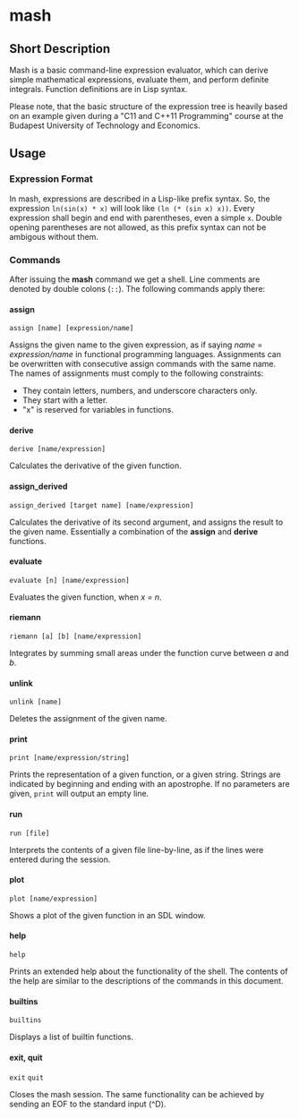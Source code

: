 # mash

## Short Description

Mash is a basic command-line expression evaluator, which can derive simple
mathematical expressions, evaluate them, and perform definite integrals. 
Function definitions are in Lisp syntax.

Please note, that the basic structure of the expression tree is heavily based on
an example given during a "C11 and C++11 Programming" course at the Budapest
University of Technology and Economics.

## Usage

### Expression Format

In mash, expressions are described in a Lisp-like prefix syntax. So, the
expression `ln(sin(x) * x)` will look like `(ln (* (sin x) x))`.
Every expression shall begin and end with parentheses, even a simple `x`.
Double opening parentheses are not allowed, as this prefix syntax can not be 
ambigous without them.

### Commands

After issuing the __mash__ command we get a shell.
Line comments are denoted by double colons (`::`).
The following commands apply there:

#### assign
```assign [name] [expression/name]```

Assigns the given name to the given expression, as if saying _name_ = 
_expression/name_ in functional programming languages. Assignments can be 
overwritten with consecutive assign commands with the same name. The names of 
assignments must comply to the following constraints:

* They contain letters, numbers, and underscore characters only.
* They start with a letter.
* "x" is reserved for variables in functions.

#### derive
```derive [name/expression]```

Calculates the derivative of the given function.

#### assign_derived
```assign_derived [target name] [name/expression]```

Calculates the derivative of its second argument, and assigns the result to 
the given name. Essentially a combination of the __assign__ and __derive__
functions.

#### evaluate
```evaluate [n] [name/expression]```

Evaluates the given function, when _x = n_.

#### riemann
```riemann [a] [b] [name/expression]```

Integrates by summing small areas under the function curve between _a_ and _b_.

#### unlink
```unlink [name]```

Deletes the assignment of the given name.

#### print
```print [name/expression/string]```

Prints the representation of a given function, or a given string. Strings are
indicated by beginning and ending with an apostrophe. If no parameters are
given, `print` will output an empty line.

#### run
```run [file]```

Interprets the contents of a given file line-by-line, as if the lines were
entered during the session.

#### plot
```plot [name/expression]```

Shows a plot of the given function in an SDL window.

#### help
```help```

Prints an extended help about the functionality of the shell. The contents of
the help are similar to the descriptions of the commands in this document.

#### builtins
```builtins```

Displays a list of builtin functions.

#### exit, quit
```exit```
```quit```

Closes the mash session. The same functionality can be achieved by sending an
EOF to the standard input (^D).
